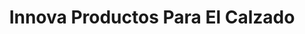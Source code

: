 ---
title: "Innova Productos Para El Calzado"
url: /san-mateo-atenco/innova-productos-para-el-calzado/
shop: cuero
---